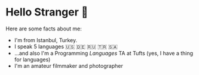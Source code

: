 # Hello Stranger 👋
Here are some facts about me:

* I'm from Istanbul, Turkey.
* I speak 5 languages :us: :de: :ru: 🇹🇷 🇸🇦
* ...and also I'm a Programming _Languages_ TA at Tufts (yes, I have a thing for languages)
* I'm an amateur filmmaker and photographer

<!--
**dogacancolak/dogacancolak** is a ✨ _special_ ✨ repository because its `README.md` (this file) appears on your GitHub profile.

Here are some ideas to get you started:

- 🔭 I’m currently working on ...
- 🌱 I’m currently learning ...
- 👯 I’m looking to collaborate on ...
- 🤔 I’m looking for help with ...
- 💬 Ask me about ...
- 📫 How to reach me: ...
- 😄 Pronouns: ...
- ⚡ Fun fact: ...
-->
